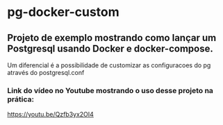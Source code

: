 # pg-docker-custom

## Projeto de exemplo mostrando como lançar um Postgresql usando Docker e docker-compose.
Um diferencial é a possibilidade de customizar as configuracoes do pg através do postgresql.conf

### Link do vídeo no Youtube mostrando o uso desse projeto na prática:
https://youtu.be/Qzfb3yx2OI4
